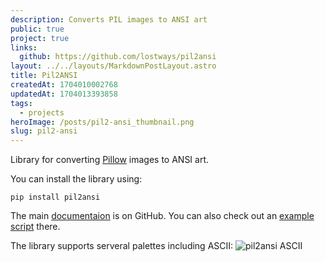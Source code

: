 ```yaml
---
description: Converts PIL images to ANSI art
public: true
project: true
links:
  github: https://github.com/lostways/pil2ansi
layout: ../../layouts/MarkdownPostLayout.astro
title: Pil2ANSI
createdAt: 1704010002768
updatedAt: 1704013393858
tags:
  - projects
heroImage: /posts/pil2-ansi_thumbnail.png
slug: pil2-ansi
---
```

Library for converting [Pillow](https://pillow.readthedocs.io/en/stable/) images to ANSI art.

You can install the library using:
```
pip install pil2ansi
```

The main [documentaion](https://github.com/lostways/pil2ansi) is on GitHub. You can also check out an [example script](https://github.com/lostways/pil2ansi/blob/master/examples/convert_img.py) there.

The library supports serveral palettes including ASCII:
![pil2ansi ASCII](/posts/pil2-ansi_pil2-ansi-ascii.png)
